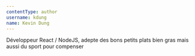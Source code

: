 ```yaml
---
contentType: author
username: kdung
name: Kevin Dung
---
```

Développeur React / NodeJS, adepte des bons petits plats bien gras mais aussi du sport pour compenser
